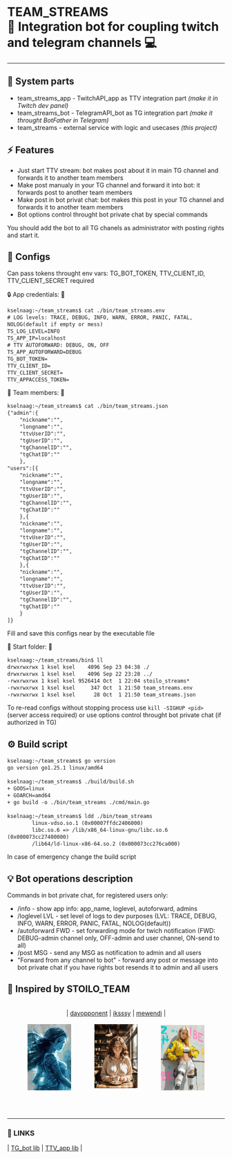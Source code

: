 # **TEAM_STREAMS**<br>📱 Integration bot for coupling twitch and telegram channels 💻 
----

## 🍱 System parts
- team_streams_app - TwitchAPI_app as TTV integration part *(make it in Twitch dev panel)*
- team_streams_bot - TelegramAPI_bot as TG integration part *(make it throught BotFather in Telegram)*
- team_streams - external service with logic and usecases *(this project)*

## ⚡ Features
- Just start TTV stream: bot makes post about it in main TG channel and forwards it to another team members
- Make post manualy in your TG channel and forward it into bot: it forwards post to another team members
- Make post in bot privat chat: bot makes this post in your TG channel and forwards it to another team members
- Bot options control throught bot private chat by special commands

You should add the bot to all TG chanels as administrator with posting rights and start it.

## 📜 Configs

Can pass tokens throught env vars: TG_BOT_TOKEN, TTV_CLIENT_ID, TTV_CLIENT_SECRET required

🔒 App credentials: 🔑
```
kselnaag:~/team_streams$ cat ./bin/team_streams.env
# LOG levels: TRACE, DEBUG, INFO, WARN, ERROR, PANIC, FATAL, NOLOG(default if empty or mess)
TS_LOG_LEVEL=INFO
TS_APP_IP=localhost
# TTV AUTOFORWARD: DEBUG, ON, OFF
TS_APP_AUTOFORWARD=DEBUG
TG_BOT_TOKEN=
TTV_CLIENT_ID=
TTV_CLIENT_SECRET=
TTV_APPACCESS_TOKEN=
```

👥 Team members: 👥
```
kselnaag:~/team_streams$ cat ./bin/team_streams.json
{"admin":{
    "nickname":"",
    "longname":"",
    "ttvUserID":"",
    "tgUserID":"",
    "tgChannelID":"",
    "tgChatID":""
    },
"users":[{
    "nickname":"",
    "longname":"",
    "ttvUserID":"",
    "tgUserID":"",
    "tgChannelID":"",
    "tgChatID":""
    },{
    "nickname":"",
    "longname":"",
    "ttvUserID":"",
    "tgUserID":"",
    "tgChannelID":"",
    "tgChatID":""
    },{
    "nickname":"",
    "longname":"",
    "ttvUserID":"",
    "tgUserID":"",
    "tgChannelID":"",
    "tgChatID":""
    }
]}
```
Fill and save this configs near by the executable file

📂 Start folder: 🏁
```
kselnaag:~/team_streams/bin$ ll
drwxrwxrwx 1 ksel ksel    4096 Sep 23 04:38 ./
drwxrwxrwx 1 ksel ksel    4096 Sep 22 23:28 ../
-rwxrwxrwx 1 ksel ksel 9526414 Oct  1 22:04 stoilo_streams*
-rwxrwxrwx 1 ksel ksel     347 Oct  1 21:50 team_streams.env
-rwxrwxrwx 1 ksel ksel      28 Oct  1 21:50 team_streams.json
```
To re-read configs without stopping process use `kill -SIGHUP <pid>` (server access required) or use options control throught bot private chat (if authorized in TG)

## ⚙️ Build script

```
kselnaag:~/team_streams$ go version
go version go1.25.1 linux/amd64

kselnaag:~/team_streams$ ./build/build.sh
+ GOOS=linux
+ GOARCH=amd64
+ go build -o ./bin/team_streams ./cmd/main.go

kselnaag:~/team_streams$ ldd ./bin/team_streams
        linux-vdso.so.1 (0x00007ffdc2406000)
        libc.so.6 => /lib/x86_64-linux-gnu/libc.so.6 (0x000073cc27400000)
        /lib64/ld-linux-x86-64.so.2 (0x000073cc276ca000)
```
In case of emergency change the build script

## 💡 Bot operations description

Commands in bot private chat, for registered users only:

- /info - show app info: app_name, loglevel, autoforward, admins
- /loglevel LVL - set level of logs to dev purposes (LVL: TRACE, DEBUG, INFO, WARN, ERROR, PANIC, FATAL, NOLOG(default))
- /autoforward FWD - set forwarding mode for twich notification (FWD: DEBUG-admin channel only, OFF-admin and user channel, ON-send to all)
- /post MSG - send any MSG as notification to admin and all users
- "Forward from any channel to bot" - forward any post or message into bot private chat if you have rights bot resends it to admin and all users

## 🦋 Inspired by STOILO_TEAM

<p align="center">
<br>
|
  <a href="https://www.twitch.tv/dayopponent" title="https://www.twitch.tv/dayopponent" >dayopponent</a> |
  <a href="https://www.twitch.tv/iksssy" title="https://www.twitch.tv/iksssy">iksssy</a> |
  <a href="https://www.twitch.tv/mewendi" title="https://www.twitch.tv/mewendi">mewendi</a>
|
<br><br>
<img style="margin-right: 50px;" width="20%" src="pics/dayopponent.jpg" title="dayopponent" alt="dayopponent">
<img style="margin-bottom: 5px;" width="20%" src="pics/iksssy.jpg" title="iksssy" alt="iksssy">
<img style="margin-left: 50px;"width="20%" src="pics/mewendi.jpg" title="mewendi" alt="mewendi">
</p>
<br><br>

----
### **🔗 LINKS**
| [TG_bot lib](github.com/go-telegram/bot "github.com/go-telegram/bot")
| [TTV_app lib](github.com/nicklaw5/helix "github.com/nicklaw5/helix")
|
